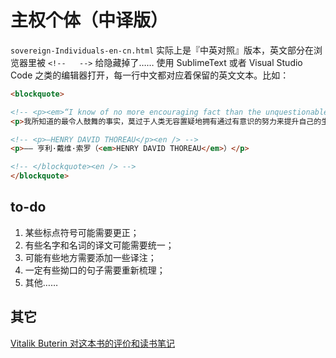 # 主权个体（中译版）

`sovereign-Individuals-en-cn.html` 实际上是『中英对照』版本，英文部分在浏览器里被 `<!--   -->` 给隐藏掉了…… 使用 SublimeText 或者 Visual Studio Code 之类的编辑器打开，每一行中文都对应着保留的英文文本。比如：

```html
<blockquote>

<!-- <p><em>“I know of no more encouraging fact than the unquestionable ability of man to elevate his life by conscious endeavor.”</em></p><en /> -->
<p>我所知道的最令人鼓舞的事实，莫过于人类无容置疑地拥有通过有意识的努力来提升自己的生活的能力。</p>

<!-- <p>—HENRY DAVID THOREAU</p><en /> -->
<p>—— 亨利·戴维·索罗（<em>HENRY DAVID THOREAU</em>）</p>

<!-- </blockquote><en /> -->
</blockquote>
```

## to-do

1. 某些标点符号可能需要更正；
2. 有些名字和名词的译文可能需要统一；
3. 可能有些地方需要添加一些译注；
4. 一定有些拗口的句子需要重新梳理；
5. 其他……

## 其它

[Vitalik Buterin 对这本书的评价和读书笔记](https://twitter.com/VitalikButerin/status/1244353457034854400?s=20)